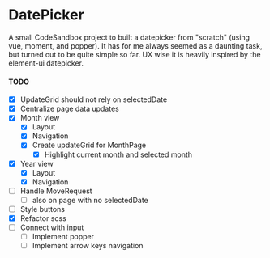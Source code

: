 # DatePicker

A small CodeSandbox project to built a datepicker from "scratch" (using vue, moment, and popper). It has for me always seemed as a daunting task, but turned out to be quite simple so far.
UX wise it is heavily inspired by the element-ui datepicker.

#### TODO

- [x] UpdateGrid should not rely on selectedDate
- [x] Centralize page data updates
- [x] Month view
  - [x] Layout
  - [x] Navigation
  - [x] Create updateGrid for MonthPage
    - [x] Highlight current month and selected month
- [x] Year view
  - [x] Layout
  - [x] Navigation
- [ ] Handle MoveRequest
  - [ ] also on page with no selectedDate
- [ ] Style buttons
- [x] Refactor scss
- [ ] Connect with input
  - [ ] Implement popper
  - [ ] Implement arrow keys navigation
